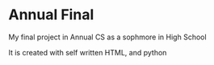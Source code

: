 # Annual Final
 My final project in Annual CS as a sophmore in High School

 It is created with self written HTML, and python
